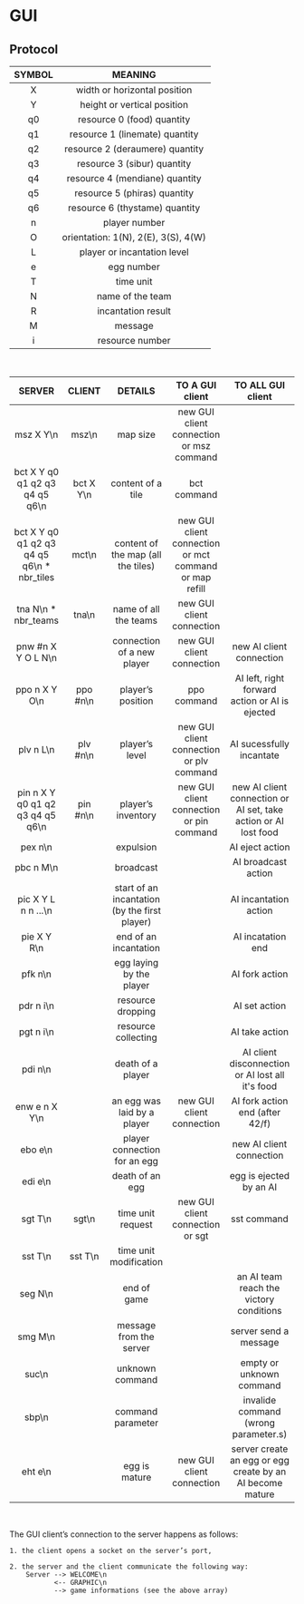 # GUI


## Protocol


| SYMBOL |               MEANING               |
|:------:|:-----------------------------------:|
|   X    |    width or horizontal position     |
|   Y    |     height or vertical position     |
|   q0   |     resource 0 (food) quantity      |
|   q1   |   resource 1 (linemate) quantity    |
|   q2   |   resource 2 (deraumere) quantity   |
|   q3   |     resource 3 (sibur) quantity     |
|   q4   |   resource 4 (mendiane) quantity    |
|   q5   |    resource 5 (phiras) quantity     |
|   q6   |   resource 6 (thystame) quantity    |
|   n    |            player number            |
|   O    | orientation: 1(N), 2(E), 3(S), 4(W) |
|   L    |     player or incantation level     |
|   e    |             egg number              |
|   T    |              time unit              |
|   N    |          name of the team           |
|   R    |         incantation result          |
|   M    |               message               |
|   i    |          resource  number           |

<br>

|                   SERVER                   |  CLIENT   |                    DETAILS                    |                    TO A GUI client                     |                        TO ALL GUI client                        |
|:------------------------------------------:|:---------:|:---------------------------------------------:|:------------------------------------------------------:|:---------------------------------------------------------------:|
|                 msz X Y\n                  |   msz\n   |                   map size                    |        new GUI client connection or msz command        |                                                                 |
|       bct X Y q0 q1 q2 q3 q4 q5 q6\n       | bct X Y\n |               content of a tile               |                      bct command                       |                                                                 |
| bct X Y q0 q1 q2 q3 q4 q5 q6\n * nbr_tiles |   mct\n   |      content of the map (all the tiles)       | new GUI client connection or mct command or map refill |                                                                 |
|            tna N\n * nbr_teams             |   tna\n   |             name of all the teams             |               new GUI client connection                |                                                                 |
|             pnw #n X Y O L N\n             |           |          connection of a new player           |               new GUI client connection                |                    new AI client connection                     |
|               ppo n X Y O\n                | ppo #n\n  |               player’s position               |                      ppo command                       |         AI left, right forward action or AI is ejected          |
|                 plv n L\n                  | plv #n\n  |                player’s level                 |        new GUI client connection or plv command        |                    AI sucessfully incantate                     |
|      pin n X Y q0 q1 q2 q3 q4 q5 q6\n      | pin #n\n  |              player’s inventory               |        new GUI client connection or pin command        | new AI client connection or AI set, take action or AI lost food |
|                  pex n\n                   |           |                   expulsion                   |                                                        |                         AI eject action                         |
|                 pbc n M\n                  |           |                   broadcast                   |                                                        |                       AI broadcast action                       |
|            pic X Y L n n ...\n             |           | start of an incantation (by the first player) |                                                        |                      AI incantation action                      |
|                pie X Y R\n                 |           |             end of an incantation             |                                                        |                        AI incatation end                        |
|                  pfk n\n                   |           |           egg laying by the player            |                                                        |                         AI fork action                          |
|                 pdr n i\n                  |           |               resource dropping               |                                                        |                          AI set action                          |
|                 pgt n i\n                  |           |              resource collecting              |                                                        |                         AI take action                          |
|                  pdi n\n                   |           |               death of a player               |                                                        |        AI client disconnection or AI lost all it's food         |
|               enw e n X Y\n                |           |          an egg was laid by a player          |               new GUI client connection                |                 AI fork action end (after 42/f)                 |
|                  ebo e\n                   |           |         player connection for an egg          |                                                        |                    new AI client connection                     |
|                  edi e\n                   |           |                death of an egg                |                                                        |                     egg is ejected by an AI                     |
|                  sgt T\n                   |   sgt\n   |               time unit request               |            new GUI client connection or sgt            |                           sst command                           |
|                  sst T\n                   |  sst T\n  |            time unit modification             |                                                        |                                                                 |
|                  seg N\n                   |           |                  end of game                  |                                                        |             an AI team reach the victory conditions             |
|                  smg M\n                   |           |            message from the server            |                                                        |                      server send a message                      |
|                   suc\n                    |           |                unknown command                |                                                        |                    empty or unknown command                     |
|                   sbp\n                    |           |               command parameter               |                                                        |              invalide command (wrong parameter.s)               |
|                  eht e\n                   |           |                 egg is mature                 |               new GUI client connection                |    server create an egg or egg create by an AI become mature    |

<br>

The GUI client’s connection to the server happens as follows:

    1. the client opens a socket on the server’s port,

    2. the server and the client communicate the following way:
        Server --> WELCOME\n
               <-- GRAPHIC\n
               --> game informations (see the above array)

